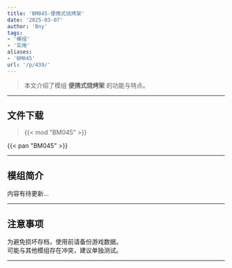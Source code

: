 ```yaml
---
title: 'BM045-便携式烧烤架'
date: '2025-03-07'
author: 'Bny'
tags:
- '模组'
- '实用'
aliases:
- 'BM045'
url: '/p/439/'
---
```


> 本文介绍了模组 **便携式烧烤架** 的功能与特点。

---

## 文件下载  

> {{< mod "BM045" >}}  

{{< pan "BM045" >}}  

---

## 模组简介

>  
内容有待更新...  

---

## 注意事项

>  
为避免损坏存档，使用前请备份游戏数据。  
可能与其他模组存在冲突，建议单独测试。  

---

